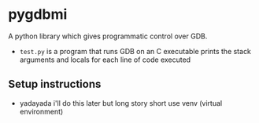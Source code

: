 # pygdbmi

A python library which gives programmatic control over GDB.
- `test.py` is a program that runs GDB on an C executable prints the stack arguments and locals for each line of code executed

## Setup instructions
- yadayada i'll do this later but long story short use venv (virtual environment)